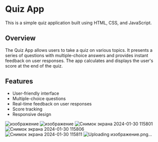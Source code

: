 # Quiz App

This is a simple quiz application built using HTML, CSS, and JavaScript.

## Overview

The Quiz App allows users to take a quiz on various topics. It presents a series of questions with multiple-choice answers and provides instant feedback on user responses. The app calculates and displays the user's score at the end of the quiz.

## Features

- User-friendly interface
- Multiple-choice questions
- Real-time feedback on user responses
- Score tracking
- Responsive design

![изображение](https://github.com/mistelltein/QuizWeb/assets/140878066/ec083f62-df44-42a2-927b-563705eafb4c)
![изображение](https://github.com/mistelltein/QuizWeb/assets/140878066/5ac0589b-e801-4623-958b-cf656479ba3e)
![Снимок экрана 2024-01-30 115801](https://github.com/mistelltein/QuizWeb/assets/140878066/040e985a-65fd-457e-9e93-2cbc9d6398da)
![Снимок экрана 2024-01-30 115806](https://github.com/mistelltein/QuizWeb/assets/140878066/9e2c8602-c563-49e4-97a8-34f1cff2d292)
![Снимок экрана 2024-01-30 115811](https://github.com/mistelltein/QuizWeb/assets/140878066/51fac383-e170-43ca-8bc0-b73c1c6577ae)
![Uploading изображение.png…]()

